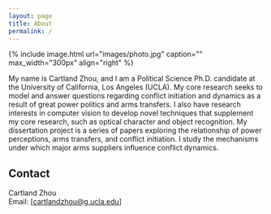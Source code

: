 ```yaml
---
layout: page
title: About
permalink: /
---
```


{% include image.html url="images/photo.jpg" caption="" max_width="300px" align="right" %}

My name is Cartland Zhou, and I am a Political Science Ph.D. candidate at the University of California, Los Angeles (UCLA). My core research seeks to model and answer questions regarding conflict initiation and dynamics as a result of great power politics and arms transfers. I also have research interests in computer vision to develop novel techniques that supplement my core research, such as optical character and object recognition.
My dissertation project is a series of papers exploring the relationship of power perceptions, arms transfers, and conflict initiation. I study the mechanisms under which major arms suppliers influence conflict dynamics.

## Contact

Cartland Zhou <br />
Email: [cartlandzhou@g.ucla.edu]


[Website]: https://cartlandzhou.com
[Email]: cartlandzhou@g.ucla.edu
